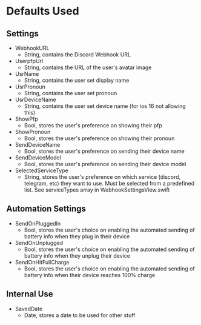 # Defaults Used

## Settings
- WebhookURL
  - String, contains the Discord Webhook URL
- UserpfpUrl
  - String, contains the URL of the user's avatar image
- UsrName
  - String, contains the user set display name
- UsrPronoun
  - String, contains the user set pronoun
- UsrDeviceName
  - String, contains the user set device name (for ios 16 not allowing this)
- ShowPfp
  - Bool, stores the user's preference on showing their pfp
- ShowPronoun
  - Bool, stores the user's preference on showing their pronoun
- SendDeviceName
  - Bool, stores the user's preference on sending their device name
- SendDeviceModel 
  - Bool, stores the user's preference on sending their device model
- SelectedServiceType
  - String, stores the user's preference on which service (discord, telegram, etc) they want to use. Must be selected from a predefined list. See serviceTypes array in WebhookSettingsView.swift

## Automation Settings
- SendOnPluggedIn
  - Bool, stores the user's choice on enabling the automated sending of battery info when they plug in their device
- SendOnUnplugged
  - Bool, stores the user's choice on enabling the automated sending of battery info when they unplug their device
- SendOnHitFullCharge
  - Bool, stores the user's choice on enabling the automated sending of battery info when their device reaches 100% charge

## Internal Use
- SavedDate
  - Date, stores a date to be used for other stuff
